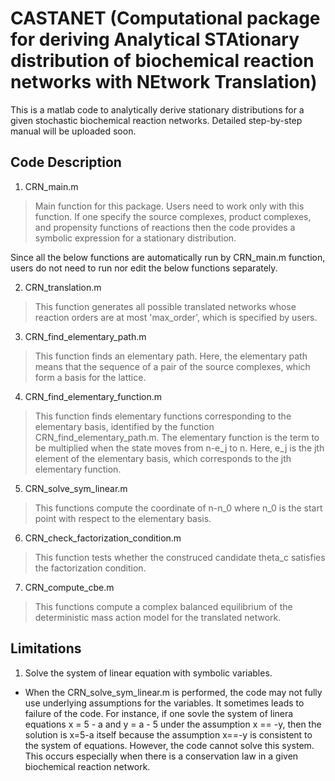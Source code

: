# CASTANET (Computational package for deriving Analytical STAtionary distribution of biochemical reaction networks with NEtwork Translation)

This is a matlab code to analytically derive stationary distributions for a given stochastic biochemical reaction networks. Detailed step-by-step manual will be uploaded soon. 

## Code Description
1. CRN_main.m
> Main function for this package. Users need to work only with this function. If one specify the source complexes, product complexes, and propensity functions of reactions then the code provides a symbolic expression for a stationary distribution. 

Since all the below functions are automatically run by CRN_main.m function, users do not need to run nor edit the below functions separately.

2. CRN_translation.m
> This function generates all possible translated networks whose reaction orders are at most 'max_order', which is specified by users.

3. CRN_find_elementary_path.m
> This function finds an elementary path. Here, the elementary path means that the sequence of a pair of the source complexes, which form a basis for the lattice.

4. CRN_find_elementary_function.m
> This function finds elementary functions corresponding to the elementary basis, identified by the function CRN_find_elementary_path.m. The elementary function is the term to be multiplied when the state moves from n-e_j to n. Here, e_j is the jth element of the elementary basis, which corresponds to the jth elementary function.

5. CRN_solve_sym_linear.m
> This functions compute the coordinate of n-n_0 where n_0 is the start point with respect to the elementary basis.

6. CRN_check_factorization_condition.m
> This function tests whether the construced candidate theta_c satisfies the factorization condition.

7. CRN_compute_cbe.m
> This functions compute a complex balanced equilibrium of the deterministic mass action model for the translated network. 


## Limitations
1. Solve the system of linear equation with symbolic variables.
 - When the CRN_solve_sym_linear.m is performed, the code may not fully use underlying assumptions for the variables. It sometimes leads to failure of the code. For instance, if one sovle the system of linera equations x = 5 - a and y = a - 5 under the assumption x == -y, then the solution is x=5-a itself because the assumption x==-y is consistent to the system of equations. However, the code cannot solve this system. This occurs especially when there is a conservation law in a given biochemical reaction network.

